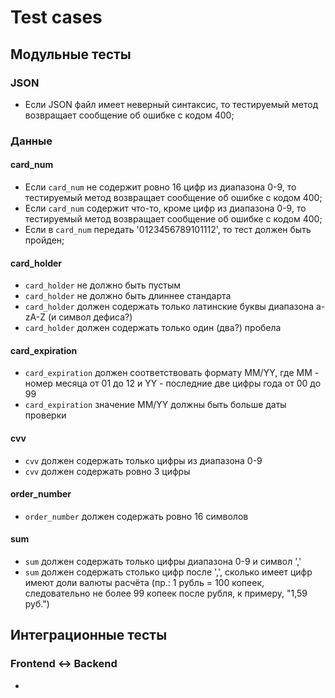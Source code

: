 Test cases
==========

Модульные тесты
---------------

### JSON

+ Если JSON файл имеет неверный синтаксис, то тестируемый метод возвращает сообщение об ошибке с кодом 400;

### Данные

#### card_num

+ Если `card_num` не содержит ровно 16 цифр из диапазона 0-9, то тестируемый метод возвращает сообщение об ошибке с кодом 400;
+ Если `card_num` содержит что-то, кроме цифр из диапазона 0-9, то тестируемый метод возвращает сообщение об ошибке с кодом 400;
+ Если в `card_num` передать '0123456789101112', то тест должен быть пройден;

#### card_holder

+ `card_holder` не должно быть пустым
+ `card_holder` не должно быть длиннее стандарта
+ `card_holder` должен содержать только латинские буквы диапазона a-zA-Z (и символ дефиса?)
+ `card_holder` должен содержать только один (два?) пробела

#### card_expiration

+ `card_expiration` должен соответствовать формату ММ/YY, где ММ - номер месяца от 01 до 12 и YY - последние две цифры года от 00 до 99
+ `card_expiration` значение MM/YY должны быть больше даты проверки

#### cvv

+ `cvv` должен содержать только цифры из диапазона 0-9
+ `cvv` должен содержать ровно 3 цифры

#### order_number

+ `order_number` должен содержать ровно 16 символов

#### sum

+ `sum` должен содержать только цифры диапазона 0-9 и символ ','
+ `sum` должен содержать столько цифр после ',', сколько имеет цифр имеют доли валюты расчёта (пр.: 1 рубль = 100 копеек, следовательно не более 99 копеек после рубля, к примеру, "1,59 руб.")

Интеграционные тесты
--------------------

### Frontend <-> Backend

+
